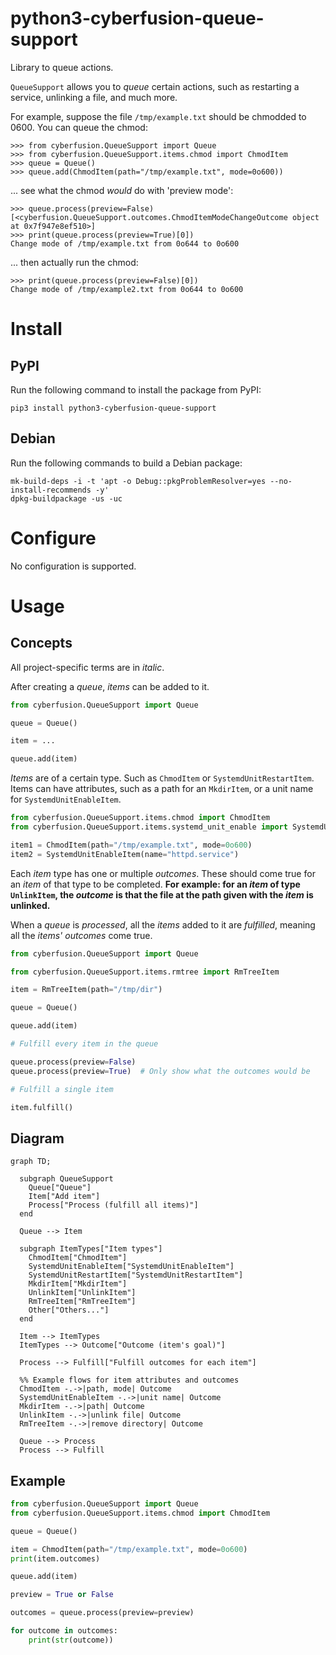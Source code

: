 # python3-cyberfusion-queue-support

Library to queue actions.

`QueueSupport` allows you to _queue_ certain actions, such as restarting a service, unlinking a file, and much more.

For example, suppose the file `/tmp/example.txt` should be chmodded to 0600. You can queue the chmod:

```
>>> from cyberfusion.QueueSupport import Queue
>>> from cyberfusion.QueueSupport.items.chmod import ChmodItem
>>> queue = Queue()
>>> queue.add(ChmodItem(path="/tmp/example.txt", mode=0o600))
```

... see what the chmod _would_ do with 'preview mode':

```
>>> queue.process(preview=False)
[<cyberfusion.QueueSupport.outcomes.ChmodItemModeChangeOutcome object at 0x7f947e8ef510>]
>>> print(queue.process(preview=True)[0])
Change mode of /tmp/example.txt from 0o644 to 0o600
```

... then actually run the chmod:

```
>>> print(queue.process(preview=False)[0])
Change mode of /tmp/example2.txt from 0o644 to 0o600
```

# Install

## PyPI

Run the following command to install the package from PyPI:

    pip3 install python3-cyberfusion-queue-support

## Debian

Run the following commands to build a Debian package:

    mk-build-deps -i -t 'apt -o Debug::pkgProblemResolver=yes --no-install-recommends -y'
    dpkg-buildpackage -us -uc

# Configure

No configuration is supported.

# Usage

## Concepts

All project-specific terms are in _italic_.

After creating a _queue_, _items_ can be added to it.

```python
from cyberfusion.QueueSupport import Queue

queue = Queue()

item = ...

queue.add(item)
```

_Items_ are of a certain type. Such as `ChmodItem` or `SystemdUnitRestartItem`. Items can have attributes, such as a path for an `MkdirItem`, or a unit name for `SystemdUnitEnableItem`.

```python
from cyberfusion.QueueSupport.items.chmod import ChmodItem
from cyberfusion.QueueSupport.items.systemd_unit_enable import SystemdUnitEnableItem

item1 = ChmodItem(path="/tmp/example.txt", mode=0o600)
item2 = SystemdUnitEnableItem(name="httpd.service")
```

Each _item_ type has one or multiple _outcomes_. These should come true for an _item_ of that type to be completed. **For example: for an _item_ of type `UnlinkItem`, the _outcome_ is that the file at the path given with the _item_ is unlinked.**

When a _queue_ is _processed_, all the _items_ added to it are _fulfilled_, meaning all the _items'_ _outcomes_ come true.

```python
from cyberfusion.QueueSupport import Queue

from cyberfusion.QueueSupport.items.rmtree import RmTreeItem

item = RmTreeItem(path="/tmp/dir")

queue = Queue()

queue.add(item)

# Fulfill every item in the queue

queue.process(preview=False)
queue.process(preview=True)  # Only show what the outcomes would be

# Fulfill a single item

item.fulfill()
```

## Diagram

```mermaid
graph TD;

  subgraph QueueSupport
    Queue["Queue"]
    Item["Add item"]
    Process["Process (fulfill all items)"]
  end

  Queue --> Item

  subgraph ItemTypes["Item types"]
    ChmodItem["ChmodItem"]
    SystemdUnitEnableItem["SystemdUnitEnableItem"]
    SystemdUnitRestartItem["SystemdUnitRestartItem"]
    MkdirItem["MkdirItem"]
    UnlinkItem["UnlinkItem"]
    RmTreeItem["RmTreeItem"]
    Other["Others..."]
  end

  Item --> ItemTypes
  ItemTypes --> Outcome["Outcome (item's goal)"]

  Process --> Fulfill["Fulfill outcomes for each item"]

  %% Example flows for item attributes and outcomes
  ChmodItem -.->|path, mode| Outcome
  SystemdUnitEnableItem -.->|unit name| Outcome
  MkdirItem -.->|path| Outcome
  UnlinkItem -.->|unlink file| Outcome
  RmTreeItem -.->|remove directory| Outcome

  Queue --> Process
  Process --> Fulfill
```

## Example

```python
from cyberfusion.QueueSupport import Queue
from cyberfusion.QueueSupport.items.chmod import ChmodItem

queue = Queue()

item = ChmodItem(path="/tmp/example.txt", mode=0o600)
print(item.outcomes)

queue.add(item)

preview = True or False

outcomes = queue.process(preview=preview)

for outcome in outcomes:
    print(str(outcome))
```
